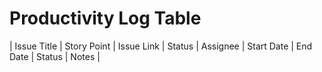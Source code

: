 # Productivity Log Table

| Issue Title | Story Point | Issue Link | Status | Assignee | Start Date | End Date | Status | Notes |